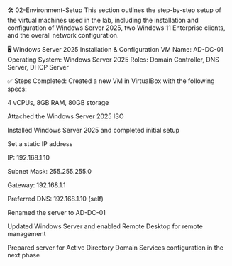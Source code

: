 🛠️ 02-Environment-Setup
This section outlines the step-by-step setup of the virtual machines used in the lab, including the installation and configuration of Windows Server 2025, two Windows 11 Enterprise clients, and the overall network configuration.

🖥️ Windows Server 2025 Installation & Configuration
VM Name: AD-DC-01
Operating System: Windows Server 2025
Roles: Domain Controller, DNS Server, DHCP Server

✅ Steps Completed:
Created a new VM in VirtualBox with the following specs:

4 vCPUs, 8GB RAM, 80GB storage

Attached the Windows Server 2025 ISO

Installed Windows Server 2025 and completed initial setup

Set a static IP address

IP: 192.168.1.10

Subnet Mask: 255.255.255.0

Gateway: 192.168.1.1

Preferred DNS: 192.168.1.10 (self)

Renamed the server to AD-DC-01

Updated Windows Server and enabled Remote Desktop for remote management

Prepared server for Active Directory Domain Services configuration in the next phase
